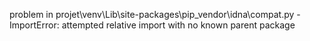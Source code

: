 problem in projet\venv\Lib\site-packages\pip\_vendor\idna\compat.py - ImportError: attempted relative import with no known parent package
